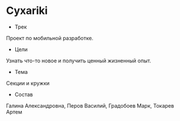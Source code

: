 # Cyxariki
- Трек
  
Проект по мобильной разработке.

- Цели
  
Узнать что-то новое и получить ценный жизненный опыт.

- Тема
  
Секции и кружки

- Состав
  
Галина Александровна, Перов Василий, Градобоев Марк, Токарев Артем
